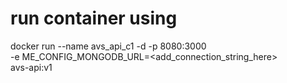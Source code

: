 # run container using

docker run --name avs_api_c1 -d -p 8080:3000 \
-e ME_CONFIG_MONGODB_URL=<add_connection_string_here> \
avs-api:v1